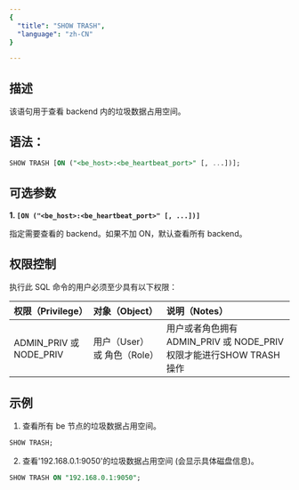 ```yaml
---
{
  "title": "SHOW TRASH",
  "language": "zh-CN"
}

---
```


## 描述

该语句用于查看 backend 内的垃圾数据占用空间。

## 语法：

```sql
SHOW TRASH [ON ("<be_host>:<be_heartbeat_port>" [, ...])];
```

## 可选参数

**1. `[ON ("<be_host>:<be_heartbeat_port>" [, ...])]`**

指定需要查看的 backend。如果不加 ON，默认查看所有 backend。


## 权限控制

执行此 SQL 命令的用户必须至少具有以下权限：

| 权限（Privilege）  | 对象（Object） | 说明（Notes）                                        |
| :--------- | :----- | :------------------------------------------- |
| ADMIN_PRIV 或 NODE_PRIV | 用户（User）或 角色（Role）  | 用户或者角色拥有 ADMIN_PRIV 或 NODE_PRIV 权限才能进行SHOW TRASH操作 |

## 示例

1. 查看所有 be 节点的垃圾数据占用空间。


```sql
SHOW TRASH;
```

2. 查看'192.168.0.1:9050'的垃圾数据占用空间 (会显示具体磁盘信息)。


```sql
SHOW TRASH ON "192.168.0.1:9050";
```